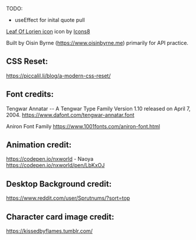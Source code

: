  TODO:
- useEffect for inital quote pull

<a target="_blank" href="undefined/icons/set/leaf-of-lorien">Leaf Of Lorien icon</a> icon by <a target="_blank" href="">Icons8</a>

Built by Oisin Byrne (https://www.oisinbyrne.me) primarily for API practice. 


## CSS Reset:
https://piccalil.li/blog/a-modern-css-reset/


## Font credits:

Tengwar Annatar -- A Tengwar Type Family
Version 1.10 released on April 7, 2004.
https://www.dafont.com/tengwar-annatar.font

Aniron Font Family
https://www.1001fonts.com/aniron-font.html


## Animation credit:
https://codepen.io/nxworld - Naoya
https://codepen.io/nxworld/pen/LbKxOJ

## Desktop Background credit:
https://www.reddit.com/user/Sprutnums/?sort=top


## Character card image credit:
https://kissedbyflames.tumblr.com/